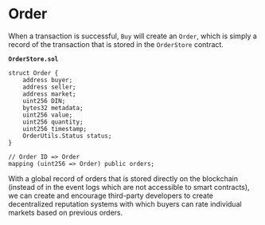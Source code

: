 # Order

When a transaction is successful, `Buy` will create an `Order`, which is simply a record of the transaction that is stored in the `OrderStore` contract.

**`OrderStore.sol`**
```
struct Order {
    address buyer;
    address seller;
    address market;
    uint256 DIN;
    bytes32 metadata;
    uint256 value;                          
    uint256 quantity;
    uint256 timestamp;
    OrderUtils.Status status;
}

// Order ID => Order
mapping (uint256 => Order) public orders;
```

With a global record of orders that is stored directly on the blockchain (instead of in the event logs which are not accessible to smart contracts), we can create and encourage third-party developers to create decentralized reputation systems with which buyers can rate individual markets based on previous orders.